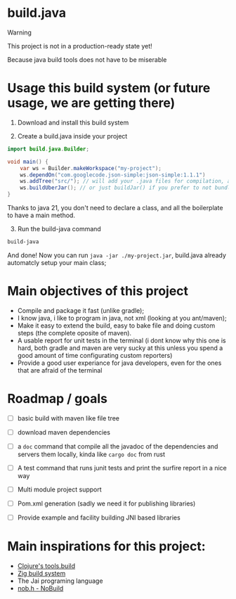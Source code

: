 # build.java
> [!WARNING]
> This project is not in a production-ready state yet!

Because java build tools does not have to be miserable

# Usage this build system (or future usage, we are getting there)
1) Download and install this build system

2) Create a build.java inside your project

```java
import build.java.Builder;

void main() {
    var ws = Builder.makeWorkspace("my-project");
    ws.dependOn("com.googlecode.json-simple:json-simple:1.1.1")
    ws.addTree("src/"); // will add your .java files for compilation, and will bundle your resources
    ws.buildUberJar(); // or just buildJar() if you prefer to not bundle your deps inside the jar
}
```

Thanks to java 21, you don't need to declare a class, and all the boilerplate to
have a main method.

3. Run the build-java command

```sh
build-java
```

And done! Now you can run `java -jar ./my-project.jar`, build.java already
automatcly setup your main class;


# Main objectives of this project

- Compile and package it fast (unlike gradle);
- I know java, i like to program in java, not xml (looking at you ant/maven);
- Make it easy to extend the build, easy to bake file and doing custom steps (the complete oposite of maven).
- A usable report for unit tests in the terminal (i dont know why this one is hard, both gradle and maven are very sucky at this unless you spend a good amount of time configurating custom reporters)
- Provide a good user experiance for java developers, even for the ones that are afraid of the terminal


# Roadmap / goals
- [ ] basic build with maven like file tree
- [ ] download maven dependencies
- [ ] a `doc` command that compile all the javadoc of the dependencies and servers
  them locally, kinda like `cargo doc` from rust
- [ ] A test command that runs junit tests and print the surfire report in a
nice way
- [ ] Multi module project support
- [ ] Pom.xml generation (sadly we need it for publishing libraries)
- [ ] Provide example and facility building JNI based libraries


# Main inspirations for this project:
- [Clojure's tools.build](https://clojure.org/guides/tools_build)
- [Zig build system](https://ziglang.org/learn/build-system/)
- The Jai programing language
- [nob.h - NoBuild](https://github.com/tsoding/nob.h)
